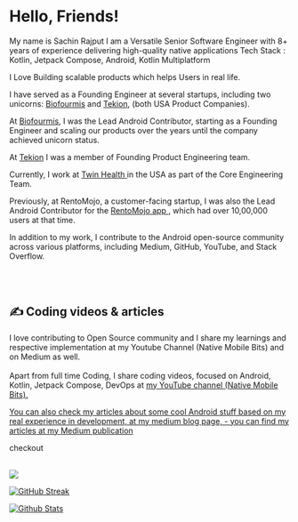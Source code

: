 <!--[![Header](https://github.com/myJarvis/myJarvis/blob/main/misc/hiiamsachin.png "Header")](https://medium.com/@iAmSachinRajput)-->

# Hello, Friends! 

My name is Sachin Rajput I am a Versatile Senior Software Engineer with 8+ years of experience delivering high-quality native applications 
Tech Stack : Kotlin, Jetpack Compose, Android, Kotlin Multiplatform

I Love Building scalable products which helps Users in real life.

I have served as a Founding Engineer at several startups, including two unicorns: <a href = "https://www.biofourmis.com">Biofourmis</a> and <a href = "https://tekion.com/">Tekion</a>, (both USA Product Companies).

At <a href = "https://www.biofourmis.com">Biofourmis</a>, I was the Lead Android Contributor, starting as a Founding Engineer and scaling our products over the years until the company achieved unicorn status.

At <a href = "https://tekion.com/">Tekion</a> I was a member of Founding Product Engineering team.

Currently, I work at <a href = "https://twinhealth.com/">Twin Health </a> in the USA as part of the Core Engineering Team.

Previously, at RentoMojo, a customer-facing startup, I was also the Lead Android Contributor for the <a href = "https://play.google.com/store/apps/details?id=com.rentomojo&pcampaignid=web_share"> RentoMojo app </a>, which had over 10,00,000 users at that time.

In addition to my work, I contribute to the Android open-source community across various platforms, including Medium, GitHub, YouTube, and Stack Overflow.


<br/> <br/>
## &#x270d; Coding videos & articles

I love contributing to Open Source community and I share my learnings and respective implementation at my Youtube Channel (Native Mobile Bits) and on Medium as well.
<br/><br/>
Apart from full time Coding, I share coding videos, focused on Android, Kotlin, Jetpack Compose, DevOps at <a href="https://www.youtube.com/channel/UCTjQSpx2waqXTC37AgM8qyA"> my YouTube channel (Native Mobile Bits).

You can also check my articles about some cool Android stuff based on my real experience in development, at my medium blog page, - you can find my articles at my <a href="https://droid-lover.medium.com//">Medium publication</a> 

checkout </a>
<br/> <br/>

![](https://komarev.com/ghpvc/?username=droid-lover&color=blueviolet)  

[![GitHub Streak](https://streak-stats.demolab.com/?user=droid-lover)](https://git.io/streak-stats)

[![Github Stats](https://github-readme-stats.vercel.app/api?username=droid-lover)](https://github.com/droid-lover/github-readme-stats)
